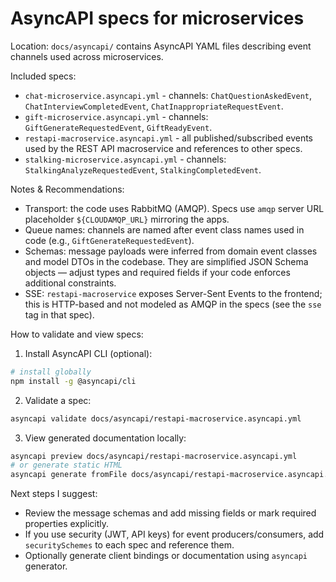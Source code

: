 # AsyncAPI specs for microservices

Location: `docs/asyncapi/` contains AsyncAPI YAML files describing event channels used across microservices.

Included specs:

- `chat-microservice.asyncapi.yml` - channels: `ChatQuestionAskedEvent`, `ChatInterviewCompletedEvent`, `ChatInappropriateRequestEvent`.
- `gift-microservice.asyncapi.yml` - channels: `GiftGenerateRequestedEvent`, `GiftReadyEvent`.
- `restapi-macroservice.asyncapi.yml` - all published/subscribed events used by the REST API macroservice and references to other specs.
- `stalking-microservice.asyncapi.yml` - channels: `StalkingAnalyzeRequestedEvent`, `StalkingCompletedEvent`.

Notes & Recommendations:

- Transport: the code uses RabbitMQ (AMQP). Specs use `amqp` server URL placeholder `${CLOUDAMQP_URL}` mirroring the apps.
- Queue names: channels are named after event class names used in code (e.g., `GiftGenerateRequestedEvent`).
- Schemas: message payloads were inferred from domain event classes and model DTOs in the codebase. They are simplified JSON Schema objects — adjust types and required fields if your code enforces additional constraints.
- SSE: `restapi-macroservice` exposes Server-Sent Events to the frontend; this is HTTP-based and not modeled as AMQP in the specs (see the `sse` tag in that spec).

How to validate and view specs:

1. Install AsyncAPI CLI (optional):

```bash
# install globally
npm install -g @asyncapi/cli
```

2. Validate a spec:

```bash
asyncapi validate docs/asyncapi/restapi-macroservice.asyncapi.yml
```

3. View generated documentation locally:

```bash
asyncapi preview docs/asyncapi/restapi-macroservice.asyncapi.yml
# or generate static HTML
asyncapi generate fromFile docs/asyncapi/restapi-macroservice.asyncapi.yml @asyncapi/html-template -o docs/asyncapi/html/restapi
```

Next steps I suggest:

- Review the message schemas and add missing fields or mark required properties explicitly.
- If you use security (JWT, API keys) for event producers/consumers, add `securitySchemes` to each spec and reference them.
- Optionally generate client bindings or documentation using `asyncapi` generator.
